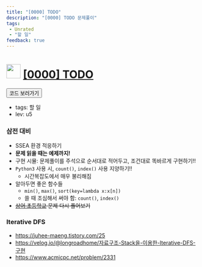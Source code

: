```yaml
---
title: "[0000] TODO"
description: "[0000] TODO 문제풀이"
tags: 
 - Unrated 
 - "할 일"
feedback: true
---
```

<h1><img src="https://doky.space/assets/icpclev/u5.svg" height="37px"> <a href="http://icpc.me/0000" target="_blank">[0000] TODO</a></h1>

<a href="https://github.com/DokySp/acmicpc-practice/tree/master/0000"><button class="btn btn-info">코드 보러가기</button></a>

- tags: 할 일
- lev: u5

### 삼전 대비
 - SSEA 환경 적응하기
 - **문제 읽을 때는 예제까지!**
 - 구현 시뮬: 문제풀이를 주석으로 순서대로 적어두고, 조건대로 똑바르게 구현하기!!
 - `Python3` 사용 시, `count()`, `index()` 사용 지양하기!!
    - 시간복잡도에서 매우 불리해짐
 - 알아두면 좋은 함수들
    - `min()`, `max()`, `sort(key=lambda x:x[n])`
    - 쓸 때 조심해서 써야 함: `count()`, `index()`
 - ~~[상어 초등학교](https://uhug.github.io/docs/21608) 문제 다시 풀어보기~~

### Iterative DFS
 - https://juhee-maeng.tistory.com/25
 - https://velog.io/@longroadhome/자료구조-Stack을-이용한-Iterative-DFS-구현
 - https://www.acmicpc.net/problem/2331
